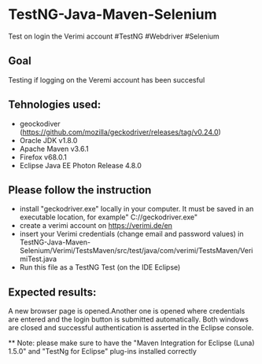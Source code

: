 # TestNG-Java-Maven-Selenium
Test on login the Verimi account #TestNG #Webdriver #Selenium

## Goal
Testing if logging on the Veremi account has been succesful


## Tehnologies used:
- geockodiver (https://github.com/mozilla/geckodriver/releases/tag/v0.24.0)
- Oracle JDK v1.8.0
- Apache Maven v3.6.1
- Firefox v68.0.1
- Eclipse Java EE Photon Release 4.8.0

## Please follow the instruction 
- install  "geckodriver.exe" locally in your computer. It must be saved in an executable location, for example" C://geckodriver.exe"
- create a verimi account on https://verimi.de/en
- insert  your Verimi credentials (change email and password values) in TestNG-Java-Maven-Selenium/Verimi/TestsMaven/src/test/java/com/verimi/TestsMaven/VerimiTest.java
- Run this file as a TestNG Test (on the IDE Eclipse)

## Expected results:
A new browser page is opened.Another one is opened where credentials are entered and the login button is submitted automatically. 
Both windows are closed and successful authentication is asserted in the Eclipse console.

** Note: please make sure to have the "Maven Integration for Eclipse (Luna) 1.5.0" and "TestNg for Eclipse" plug-ins installed correctly
